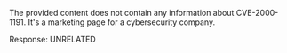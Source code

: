 The provided content does not contain any information about CVE-2000-1191. It's a marketing page for a cybersecurity company.

Response: UNRELATED
